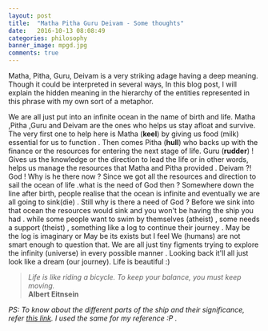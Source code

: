 ```yaml
---
layout: post
title:  "Matha Pitha Guru Deivam - Some thoughts"
date:   2016-10-13 08:08:49
categories: philosophy
banner_image: mpgd.jpg
comments: true
---
```


Matha, Pitha, Guru, Deivam is a very striking adage having a deep meaning. Though it could be interpreted in several ways, In this blog post, I will explain the hidden meaning in the hierarchy of the entities represented in this phrase with my own sort of a metaphor. 
 
We are all just put into an infinite ocean in the name of birth and life. Matha ,Pitha ,Guru and Deivam are the ones who helps us stay afloat and survive. The very first one to help here is Matha (**keel**) by giving us food (milk) essential for us to function . Then comes Pitha (**hull**) who backs up with the finance or the resources for entering the next stage of life. Guru (**rudder**) ! Gives us the knowledge or the direction to lead the life or in other words, helps us manage the resources that Matha and Pitha provided . Deivam ?! God ! Why is he there now ? Since we got all the resources and direction to sail the ocean of life .what is the need of God then ? Somewhere down the line after birth, people realise that the ocean is infinite and eventually we are all going to sink(die) . Still why is there a need of God ? Before we sink into that ocean the resources would sink and you won't be having the ship you had . while some people want to swim by themselves (atheist) , some needs a support (theist) , something like a log to continue their journey . May be the log is imaginary or May be its exists but I feel We (humans) are not smart enough to question that. We are all just tiny figments trying to explore the infinity (universe) in every possible manner . Looking back it'll all just look like a dream (our journey). Life is beautiful :)

> *Life is like riding a bicycle. To keep your balance, you must keep moving.*  
> **Albert Eitnsein**  

*PS: To know about the different parts of the ship and their significance, refer [this link](https://www.nps.gov/sama/learn/kidsyouth/upload/PartsShip.pdf). I used the same for my reference :P .*

